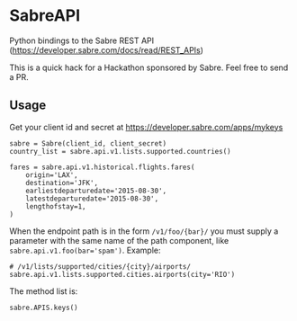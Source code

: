 # SabreAPI

Python bindings to the Sabre REST API (https://developer.sabre.com/docs/read/REST_APIs)

This is a quick hack for a Hackathon sponsored by Sabre. Feel free to send a PR.

## Usage

Get your client id and secret at https://developer.sabre.com/apps/mykeys

    sabre = Sabre(client_id, client_secret)
    country_list = sabre.api.v1.lists.supported.countries()
    
    fares = sabre.api.v1.historical.flights.fares(
        origin='LAX', 
        destination='JFK', 
        earliestdeparturedate='2015-08-30', 
        latestdeparturedate='2015-08-30', 
        lengthofstay=1,
    )
    
When the endpoint path is in the form `/v1/foo/{bar}/` you must supply a parameter with the same name of the path component, like `sabre.api.v1.foo(bar='spam')`. Example:

    # /v1/lists/supported/cities/{city}/airports/
    sabre.api.v1.lists.supported.cities.airports(city='RIO')
    
The method list is:

    sabre.APIS.keys()

